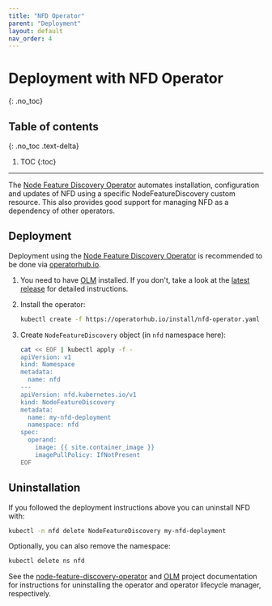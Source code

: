 ```yaml
---
title: "NFD Operator"
parent: "Deployment"
layout: default
nav_order: 4
---
```


# Deployment with NFD Operator
{: .no_toc}

## Table of contents
{: .no_toc .text-delta}

1. TOC
{:toc}

---

The [Node Feature Discovery Operator][nfd-operator] automates installation,
configuration and updates of NFD using a specific NodeFeatureDiscovery custom
resource. This also provides good support for managing NFD as a dependency of
other operators.

## Deployment

Deployment using the
[Node Feature Discovery Operator][nfd-operator]
is recommended to be done via
[operatorhub.io](https://operatorhub.io/operator/nfd-operator).

1. You need to have
   [OLM][OLM]
   installed. If you don't, take a look at the
   [latest release](https://github.com/operator-framework/operator-lifecycle-manager/releases/latest)
   for detailed instructions.
1. Install the operator:

   ```bash
   kubectl create -f https://operatorhub.io/install/nfd-operator.yaml
   ```

1. Create `NodeFeatureDiscovery` object (in `nfd` namespace here):

   ```bash
   cat << EOF | kubectl apply -f -
   apiVersion: v1
   kind: Namespace
   metadata:
     name: nfd
   ---
   apiVersion: nfd.kubernetes.io/v1
   kind: NodeFeatureDiscovery
   metadata:
     name: my-nfd-deployment
     namespace: nfd
   spec:
     operand:
       image: {{ site.container_image }}
       imagePullPolicy: IfNotPresent
   EOF
   ```

## Uninstallation

If you followed the deployment instructions above you can uninstall NFD with:

```bash
kubectl -n nfd delete NodeFeatureDiscovery my-nfd-deployment
```

Optionally, you can also remove the namespace:

```bash
kubectl delete ns nfd
```

See the [node-feature-discovery-operator][nfd-operator] and [OLM][OLM] project
documentation for instructions for uninstalling the operator and operator
lifecycle manager, respectively.

<!-- Links -->
[nfd-operator]: https://github.com/kubernetes-sigs/node-feature-discovery-operator
[OLM]: https://github.com/operator-framework/operator-lifecycle-manager
